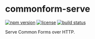 commonform-serve
================

[![npm version](https://img.shields.io/npm/v/commonform-serve.svg)](https://www.npmjs.com/package/commonform-serve)
[![license](https://img.shields.io/badge/license-Apache--2.0-303284.svg)](http://www.apache.org/licenses/LICENSE-2.0)
[![build status](https://img.shields.io/travis/commonform/commonform-serve.svg)](http://travis-ci.org/commonform/commonform-serve)

Serve Common Forms over HTTP.
